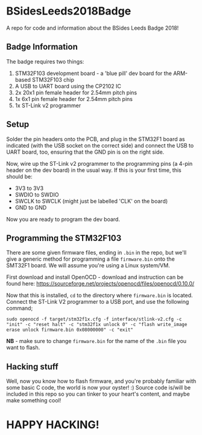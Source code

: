# BSidesLeeds2018Badge

A repo for code and information about the BSides Leeds Badge 2018!

## Badge Information

The badge requires two things:
1. STM32F103 development board - a 'blue pill' dev board for the ARM-based STM32F103 chip
1. A USB to UART board using the CP2102 IC
1. 2x 20x1 pin female header for 2.54mm pitch pins
1. 1x 6x1 pin female header for 2.54mm pitch pins
1. 1x ST-Link v2 programmer

## Setup

Solder the pin headers onto the PCB, and plug in the STM32F1 board as indicated (with the USB socket on the correct side) and connect the USB to UART board, too, ensuring that the GND pin is on the right side. 

Now, wire up the ST-Link v2 programmer to the programming pins (a 4-pin header on the dev board) in the usual way. If this is your first time, this should be: 
* 3V3 to 3V3
* SWDIO to SWDIO
* SWCLK to SWCLK (might just be labelled 'CLK' on the board)
* GND to GND

Now you are ready to program the dev board.

## Programming the STM32F103

There are some given firmware files, ending in `.bin` in the repo, but we'll give a generic method for programming a file `firmware.bin` onto the SMT32F1 board. We will assume you're using a Linux system/VM. 

First download and install OpenOCD - download and instruction can be found here: https://sourceforge.net/projects/openocd/files/openocd/0.10.0/

Now that this is installed, `cd` to the directory where `firmware.bin` is located. Connect the ST-Link V2 programmer to a USB port, and use the following command;

```sudo openocd -f target/stm32f1x.cfg -f interface/stlink-v2.cfg -c "init" -c "reset halt" -c "stm32f1x unlock 0" -c "flash write_image erase unlock firmware.bin 0x08000000" -c "exit" ```

**NB** - make sure to change `firmware.bin` for the name of the `.bin` file you want to flash. 

## Hacking stuff

Well, now you know how to flash firmware, and you're probably familiar with some basic C code, the world is now your oyster! :) Source code is/will be included in this repo so you can tinker to your heart's content, and maybe make something cool!

# HAPPY HACKING!

